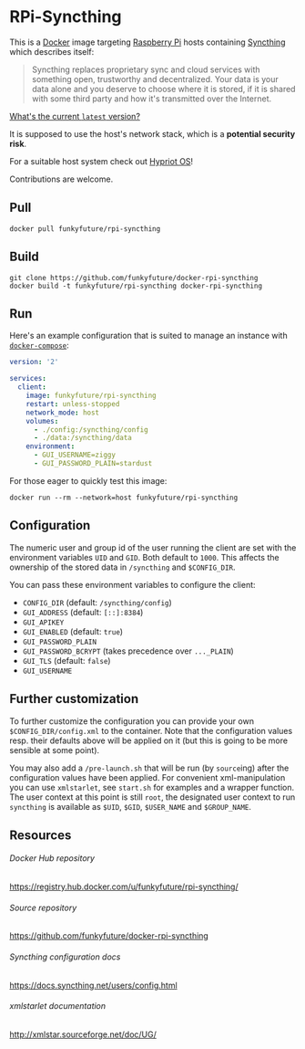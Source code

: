 # RPi-Syncthing

This is a [Docker](https://www.docker.com) image targeting
[Raspberry Pi](https://www.raspberrypi.org) hosts containing
[Syncthing](https://syncthing.net) which describes itself:

> Syncthing replaces proprietary sync and cloud services with something open,
> trustworthy and decentralized. Your data is your data alone and you deserve
> to choose where it is stored, if it is shared with some third party and how
> it's transmitted over the Internet.

[What's the current `latest` version?](https://github.com/funkyfuture/docker-rpi-syncthing/blob/master/Dockerfile#L9)


It is supposed to use the host's network stack, which is a **potential security 
risk**.

For a suitable host system check out [Hypriot OS](http://blog.hypriot.com/downloads/)!

Contributions are welcome.


## Pull

    docker pull funkyfuture/rpi-syncthing

## Build

    git clone https://github.com/funkyfuture/docker-rpi-syncthing
    docker build -t funkyfuture/rpi-syncthing docker-rpi-syncthing

## Run

Here's an example configuration that is suited to manage an instance with
[`docker-compose`](https://docs.docker.com/compose/):

```yaml
version: '2'

services:
  client:
    image: funkyfuture/rpi-syncthing
    restart: unless-stopped
    network_mode: host
    volumes:
      - ./config:/syncthing/config
      - ./data:/syncthing/data
    environment:
      - GUI_USERNAME=ziggy
      - GUI_PASSWORD_PLAIN=stardust
```

For those eager to quickly test this image:

    docker run --rm --network=host funkyfuture/rpi-syncthing

## Configuration

The numeric user and group id of the user running the client are set with the
environment variables `UID` and `GID`. Both default to `1000`. This affects the
ownership of the stored data in `/syncthing` and `$CONFIG_DIR`.

You can pass these environment variables to configure the client:

- `CONFIG_DIR` (default: `/syncthing/config`)
- `GUI_ADDRESS` (default: `[::]:8384`)
- `GUI_APIKEY`
- `GUI_ENABLED` (default: `true`)
- `GUI_PASSWORD_PLAIN`
- `GUI_PASSWORD_BCRYPT` (takes precedence over `..._PLAIN`)
- `GUI_TLS` (default: `false`)
- `GUI_USERNAME`

## Further customization

To further customize the configuration you can provide your own
`$CONFIG_DIR/config.xml` to the container. Note that the configuration values
resp. their defaults above will be applied on it (but this is going to be more
sensible at some point).

You may also add a `/pre-launch.sh` that will be run (by `source`ing) after
the configuration values have been applied. For convenient xml-manipulation
you can use `xmlstarlet`, see `start.sh` for examples and a wrapper function.
The user context at this point is still `root`, the designated user context
to run `syncthing` is available as `$UID`, `$GID`, `$USER_NAME` and
`$GROUP_NAME`.

## Resources

###### Docker Hub repository

https://registry.hub.docker.com/u/funkyfuture/rpi-syncthing/

###### Source repository

https://github.com/funkyfuture/docker-rpi-syncthing

###### Syncthing configuration docs

https://docs.syncthing.net/users/config.html

###### xmlstarlet documentation

http://xmlstar.sourceforge.net/doc/UG/
